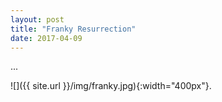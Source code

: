 ```yaml
---
layout: post
title: "Franky Resurrection"
date: 2017-04-09
---
```


...

![]({{ site.url }}/img/franky.jpg){:width="400px"}.

